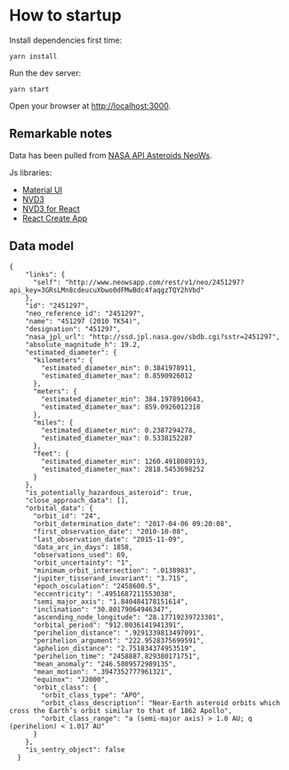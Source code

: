 
# How to startup

Install dependencies first time:

```
yarn install
```

Run the dev server:
```
yarn start
```

Open your browser at [http://localhost:3000](http://localhost:3000).

## Remarkable notes

Data has been pulled from [NASA API Asteroids NeoWs](https://nasa.github.io/api-new/).

Js libraries:

- [Material UI](https://material-ui.com/)
- [NVD3](http://nvd3.org/)
- [NVD3 for React](https://github.com/NuCivic/react-nvd3)
- [React Create App](https://github.com/facebook/create-react-app)


## Data model

```
{
    "links": {
      "self": "http://www.neowsapp.com/rest/v1/neo/2451297?api_key=3GRsLMn8cdeucuXbwo0dFMwBdc4faqgzTQY2hVbd"
    },
    "id": "2451297",
    "neo_reference_id": "2451297",
    "name": "451297 (2010 TK54)",
    "designation": "451297",
    "nasa_jpl_url": "http://ssd.jpl.nasa.gov/sbdb.cgi?sstr=2451297",
    "absolute_magnitude_h": 19.2,
    "estimated_diameter": {
      "kilometers": {
        "estimated_diameter_min": 0.3841978911,
        "estimated_diameter_max": 0.8590926012
      },
      "meters": {
        "estimated_diameter_min": 384.1978910643,
        "estimated_diameter_max": 859.0926012318
      },
      "miles": {
        "estimated_diameter_min": 0.2387294278,
        "estimated_diameter_max": 0.5338152287
      },
      "feet": {
        "estimated_diameter_min": 1260.4918089193,
        "estimated_diameter_max": 2818.5453698252
      }
    },
    "is_potentially_hazardous_asteroid": true,
    "close_approach_data": [],
    "orbital_data": {
      "orbit_id": "24",
      "orbit_determination_date": "2017-04-06 09:20:08",
      "first_observation_date": "2010-10-08",
      "last_observation_date": "2015-11-09",
      "data_arc_in_days": 1858,
      "observations_used": 69,
      "orbit_uncertainty": "1",
      "minimum_orbit_intersection": ".0138983",
      "jupiter_tisserand_invariant": "3.715",
      "epoch_osculation": "2458600.5",
      "eccentricity": ".4951687211553038",
      "semi_major_axis": "1.840484178151614",
      "inclination": "30.80179064946347",
      "ascending_node_longitude": "28.17719239723301",
      "orbital_period": "912.0036141941391",
      "perihelion_distance": ".9291339813497091",
      "perihelion_argument": "222.9528375699591",
      "aphelion_distance": "2.751834374953519",
      "perihelion_time": "2458887.829380171751",
      "mean_anomaly": "246.5809572989135",
      "mean_motion": ".3947352777961321",
      "equinox": "J2000",
      "orbit_class": {
        "orbit_class_type": "APO",
        "orbit_class_description": "Near-Earth asteroid orbits which cross the Earth’s orbit similar to that of 1862 Apollo",
        "orbit_class_range": "a (semi-major axis) > 1.0 AU; q (perihelion) < 1.017 AU"
      }
    },
    "is_sentry_object": false
  }
```
